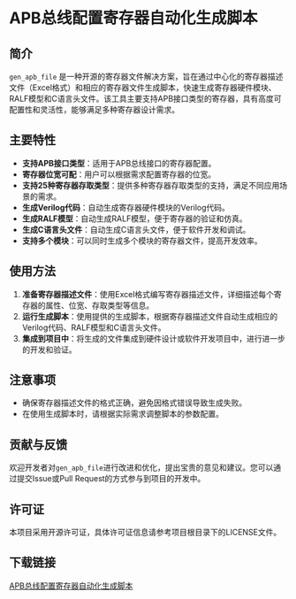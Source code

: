 # APB总线配置寄存器自动化生成脚本

## 简介
`gen_apb_file` 是一种开源的寄存器文件解决方案，旨在通过中心化的寄存器描述文件（Excel格式）和相应的寄存器文件生成脚本，快速生成寄存器硬件模块、RALF模型和C语言头文件。该工具主要支持APB接口类型的寄存器，具有高度可配置性和灵活性，能够满足多种寄存器设计需求。

## 主要特性
- **支持APB接口类型**：适用于APB总线接口的寄存器配置。
- **寄存器位宽可配**：用户可以根据需求配置寄存器的位宽。
- **支持25种寄存器存取类型**：提供多种寄存器存取类型的支持，满足不同应用场景的需求。
- **生成Verilog代码**：自动生成寄存器硬件模块的Verilog代码。
- **生成RALF模型**：自动生成RALF模型，便于寄存器的验证和仿真。
- **生成C语言头文件**：自动生成C语言头文件，便于软件开发和调试。
- **支持多个模块**：可以同时生成多个模块的寄存器文件，提高开发效率。

## 使用方法
1. **准备寄存器描述文件**：使用Excel格式编写寄存器描述文件，详细描述每个寄存器的属性、位宽、存取类型等信息。
2. **运行生成脚本**：使用提供的生成脚本，根据寄存器描述文件自动生成相应的Verilog代码、RALF模型和C语言头文件。
3. **集成到项目中**：将生成的文件集成到硬件设计或软件开发项目中，进行进一步的开发和验证。

## 注意事项
- 确保寄存器描述文件的格式正确，避免因格式错误导致生成失败。
- 在使用生成脚本时，请根据实际需求调整脚本的参数配置。

## 贡献与反馈
欢迎开发者对`gen_apb_file`进行改进和优化，提出宝贵的意见和建议。您可以通过提交Issue或Pull Request的方式参与到项目的开发中。

## 许可证
本项目采用开源许可证，具体许可证信息请参考项目根目录下的LICENSE文件。

## 下载链接

[APB总线配置寄存器自动化生成脚本](https://pan.quark.cn/s/b793ec7c9123)